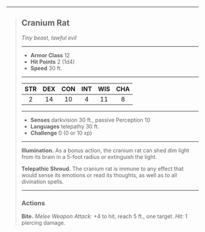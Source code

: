***
> ## Cranium Rat
> *Tiny beast, lawful evil*
> 
> ***
> 
> - **Armor Class** 12
> - **Hit Points** 2 (1d4)
> - **Speed** 30 ft.
> 
> ***
> 
> |STR|DEX|CON|INT|WIS|CHA|
> |:---:|:---:|:---:|:---:|:---:|:---:|
> |2|14|10|4|11|8|
> 
> ***
> 
> - **Senses** darkvision 30 ft., passive Perception 10
> - **Languages** telepathy 30 ft.
> - **Challenge** 0 (0 or 10 xp)
> 
> ***
> 
> **Illumination.** As a bonus action, the cranium rat can shed dim light from its brain in a 5-foot radius or extinguish the light.
> 
> **Telepathic Shroud.** The cranium rat is immune to any effect that would sense its emotions or read its thoughts, as well as to all divination spells.
> 
> ***
> 
> ### Actions
> **Bite.** *Melee Weapon Attack:* +4 to hit, reach 5 ft., one target. *Hit:* 1 piercing damage.